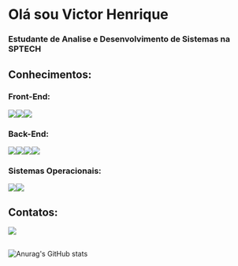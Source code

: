 # Olá sou Victor Henrique

### Estudante de Analise e Desenvolvimento de Sistemas na SPTECH

## Conhecimentos:

### Front-End:

<img src="https://img.shields.io/badge/HTML-E34F26?style=for-the-badge&logo=html5&logoColor=white"><img src="https://img.shields.io/badge/CSS3-1572B6?style=for-the-badge&logo=css3&logoColor=white"><img src="https://img.shields.io/badge/JavaScript-323330?style=for-the-badge&logo=javascript&logoColor=F7DF1E">

### Back-End:

<img src="https://img.shields.io/badge/Java-ED8B00?style=for-the-badge&logo=java&logoColor=white"><img src="https://img.shields.io/badge/MySQL-005C84?style=for-the-badge&logo=mysql&logoColor=white"><img src="https://img.shields.io/badge/node.js-6DA55F?style=for-the-badge&logo=node.js&logoColor=white"><img src="https://img.shields.io/badge/javascript-%23323330.svg?style=for-the-badge&logo=javascript&logoColor=%23F7DF1E"> 

### Sistemas Operacionais:

<img src="https://img.shields.io/badge/Windows-0078D6?style=for-the-badge&logo=windows&logoColor=white"><img src="https://img.shields.io/badge/Linux-FCC624?style=for-the-badge&logo=linux&logoColor=black">

## Contatos:

<a href="https://www.linkedin.com/in/victorhenriquecb/"> <img src="https://img.shields.io/badge/linkedin-%230077B5.svg?style=for-the-badge&logo=linkedin"></a>
##
![Anurag's GitHub stats](https://github-readme-stats.vercel.app/api?username=Vitinn04&show_icons=true&theme=tokyonight)
